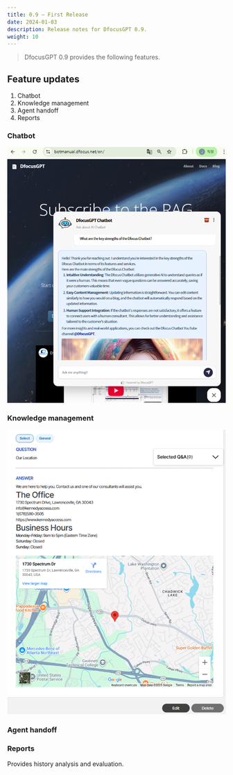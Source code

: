 ```yaml
---
title: 0.9 – First Release
date: 2024-01-03
description: Release notes for DfocusGPT 0.9.
weight: 10
---
```


> DfocusGPT 0.9 provides the following features.

## Feature updates

1. Chatbot
2. Knowledge management
3. Agent handoff
4. Reports

### Chatbot
![alt text](image-3.png)
### Knowledge management
![alt text](image-2.png)
### Agent handoff

### Reports

Provides history analysis and evaluation.

